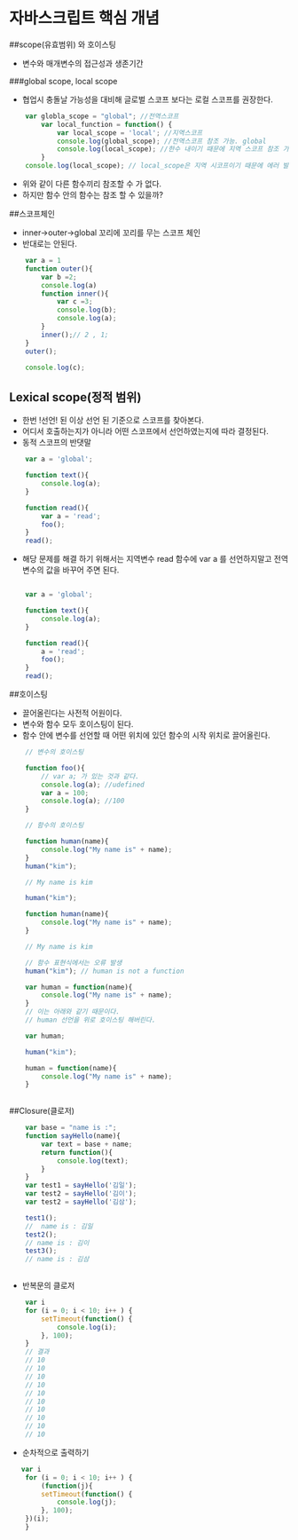 # 자바스크립트 핵심 개념

##scope(유효범위) 와 호이스팅
- 변수와 매개변수의 접근성과 생존기간
 
###global scope, local scope

- 협업시 충돌날 가능성을 대비해 글로벌 스코프 보다는 로컬 스코프를 권장한다.

```js
    var globla_scope = "global"; //전역스코프
        var local_function = function() {
            var local_scope = 'local'; //지역스코프
            console.log(global_scope); //전역스코프 참조 가능. global
            console.log(local_scope); //한수 내이기 때문에 지역 스코프 참조 가능 local
        }
    console.log(local_scope); // local_scope은 지역 시코프이기 때문에 에러 발생

```
- 위와 같이 다른 함수끼리 참조할 수 가 없다.
- 하지만 함수 안의 함수는 참조 할 수 있을까?

##스코프체인

- inner->outer->global 꼬리에 꼬리를 무는 스코프 체인
- 반대로는 안된다.

```js
    var a = 1
    function outer(){
        var b =2;
        console.log(a)
        function inner(){
            var c =3;
            console.log(b);
            console.log(a);
        }
        inner();// 2 , 1;
    }
    outer();

    console.log(c);
```
## Lexical scope(정적 범위)
- 한번 !선언! 된 이상 선언 된 기준으로 스코프를 찾아본다. 
-  어디서 호출하는지가 아니라 어떤 스코프에서 선언하였는지에 따라 결정된다.
- 동적 스코프의 반댓말
```js
    var a = 'global';

    function text(){
        console.log(a); 
    }

    function read(){
        var a = 'read';
        foo();
    }
    read();
```
- 해당 문제를 해결 하기 위해서는 지역변수 read 함수에 var a 를 선언하지말고 전역 변수의 값을 바꾸어 주면 된다.

```js

    var a = 'global';

    function text(){
        console.log(a); 
    }

    function read(){
        a = 'read';
        foo();
    }
    read();


```
##호이스팅

- 끌어올린다는 사전적 어원이다.
- 변수와 함수 모두 호이스팅이 된다.
- 함수 안에 변수를 선언할 때 어떤 위치에 있던 함수의 시작 위치로 끌어올린다.

```js
    // 변수의 호이스팅

    function foo(){
        // var a; 가 있는 것과 같다.
        console.log(a); //udefined
        var a = 100;
        console.log(a); //100
    }

    // 함수의 호이스팅

    function human(name){
        console.log("My name is" + name);
    }
    human("kim");

    // My name is kim

    human("kim");

    function human(name){
        console.log("My name is" + name);
    }

    // My name is kim

    // 함수 표현식에서는 오류 발생
    human("kim"); // human is not a function

    var human = function(name){
        console.log("My name is" + name);
    }
    // 이는 아래와 같기 때문이다.
    // human 선언을 위로 호이스팅 해버린다.

    var human;

    human("kim");

    human = function(name){
        console.log("My name is" + name);
    }
    
```



##Closure(클로저)

```js
    var base = "name is :";
    function sayHello(name){
        var text = base + name;
        return function(){
            console.log(text);
        }
    }
    var test1 = sayHello('김일');
    var test2 = sayHello('김이');
    var test2 = sayHello('김삼');

    test1();
    //  name is : 김일
    test2();
    // name is : 김이
    test3();
    // name is : 김삼
    
```

- 반복문의 클로저

```js
    var i
    for (i = 0; i < 10; i++ ) {
        setTimeout(function() {
            console.log(i);
        }, 100);
    }
    // 결과
    // 10
    // 10
    // 10
    // 10
    // 10
    // 10
    // 10
    // 10
    // 10
    // 10

```
- 순차적으로 출력하기 

```js
   var i
    for (i = 0; i < 10; i++ ) {
        (function(j){
        setTimeout(function() {
            console.log(j);
        }, 100);
    })(i);
    }
```